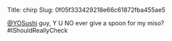 Title: chirp
Slug: 0f05f333429218e66c61872fba455ae5

<a href="http://twitter.com/YOSushi">@YOSushi</a> guy, Y U NO ever give a spoon for my miso? #IShouldReallyCheck
